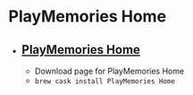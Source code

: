# PlayMemories Home
- [PlayMemories Home](https://support.d-imaging.sony.co.jp/www/disoft/int/download/playmemories-home/mac/en/)
  -  
  - Download page for PlayMemories Home
  - `brew cask install PlayMemories Home`
